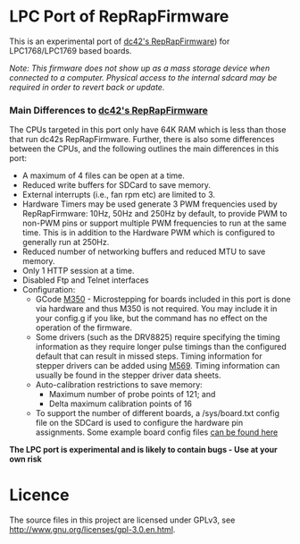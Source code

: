 LPC Port of RepRapFirmware
==========================

This is an experimental port of [dc42's RepRapFirmware](https://github.com/dc42/RepRapFirmware/)) for LPC1768/LPC1769 based boards.  

*Note: This firmware does not show up as a mass storage device when connected to a computer. Physical access to the internal sdcard may be required in order to revert back or update.*

### Main Differences to [dc42's RepRapFirmware](https://github.com/dc42/RepRapFirmware)
The CPUs targeted in this port only have 64K RAM which is less than those that run dc42s RepRapFirmware. Further, there is also some differences between the CPUs, and the following outlines the main differences in this port:  
* A maximum of 4 files can be open at a time.
* Reduced write buffers for SDCard to save memory.
* External interrupts (i.e., fan rpm etc) are limited to 3.
* Hardware Timers may be used generate 3 PWM frequencies used by RepRapFirmware: 10Hz, 50Hz and 250Hz by default, to provide PWM to non-PWM pins or support multiple PWM frequencies to run at the same time. This is in addition to the Hardware PWM which is configured to generally run at 250Hz.
* Reduced number of networking buffers and reduced MTU to save memory.
* Only 1 HTTP session at a time.
* Disabled Ftp and Telnet interfaces
* Configuration:
  * GCode [M350](https://duet3d.dozuki.com/Wiki/Gcode#Section_M350_Set_microstepping_mode) - Microstepping for boards included in this port is done via hardware and thus M350 is not required. You may include it in your config.g if you like, but the command has no effect on the operation of the firmware.
  * Some drivers (such as the DRV8825) require specifying the timing information as they require longer pulse timings than the configured default that can result in missed steps. Timing information for stepper drivers can be added using [M569](https://duet3d.dozuki.com/Wiki/Gcode#Section_M569_Set_motor_driver_direction_enable_polarity_and_step_pulse_timing). Timing information can usually be found in the stepper driver data sheets.    
  * Auto-calibration restrictions to save memory:
    * Maximum number of probe points of 121; and
    * Delta maximum calibration points of 16
  * To support the number of different boards, a /sys/board.txt config file on the SDCard is used to configure the hardware pin assignments. Some example board config files [can be found here](https://github.com/sdavi/RepRapFirmware/tree/v2-dev-lpc/EdgeRelease/ExampleBoardConfig)


**The LPC port is experimental and is likely to contain bugs - Use at your own risk**



Licence
=======
The source files in this project are licensed under GPLv3, see http://www.gnu.org/licenses/gpl-3.0.en.html. 

